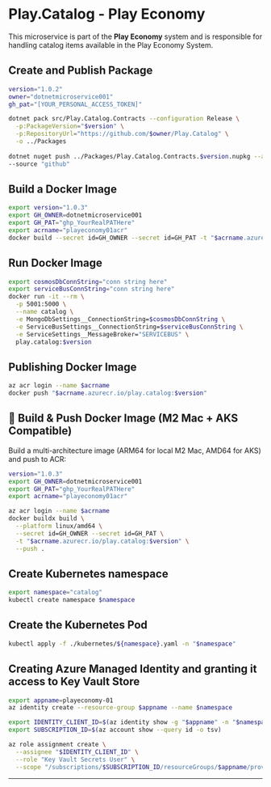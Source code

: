 # Play.Catalog - Play Economy 

This microservice is part of the **Play Economy** system and is responsible for handling catalog items available in the Play Economy System.


## Create and Publish Package 
```bash
version="1.0.2"
owner="dotnetmicroservice001"
gh_pat="[YOUR_PERSONAL_ACCESS_TOKEN]"

dotnet pack src/Play.Catalog.Contracts --configuration Release \
  -p:PackageVersion="$version" \
  -p:RepositoryUrl="https://github.com/$owner/Play.Catalog" \
  -o ../Packages
  
dotnet nuget push ../Packages/Play.Catalog.Contracts.$version.nupkg --api-key $gh_pat \
--source "github"
```
## Build a Docker Image
```bash
export version="1.0.3"
export GH_OWNER=dotnetmicroservice001
export GH_PAT="ghp_YourRealPATHere"
export acrname="playeconomy01acr"
docker build --secret id=GH_OWNER --secret id=GH_PAT -t "$acrname.azurecr.io/play.catalog:$version" .
```

## Run Docker Image
```bash 
export cosmosDbConnString="conn string here"
export serviceBusConnString="conn string here"
docker run -it --rm \
  -p 5001:5000 \
  --name catalog \
  -e MongoDbSettings__ConnectionString=$cosmosDbConnString \
  -e ServiceBusSettings__ConnectionString=$serviceBusConnString \
  -e ServiceSettings__MessageBroker="SERVICEBUS" \
  play.catalog:$version
```

## Publishing Docker Image
```bash 
az acr login --name $acrname
docker push "$acrname.azurecr.io/play.catalog:$version"
```
## 🐳 Build & Push Docker Image (M2 Mac + AKS Compatible)
Build a multi-architecture image (ARM64 for local M2 Mac, AMD64 for AKS) and push to ACR:
```bash
version="1.0.3"
export GH_OWNER=dotnetmicroservice001
export GH_PAT="ghp_YourRealPATHere"
export acrname="playeconomy01acr"

az acr login --name $acrname
docker buildx build \
  --platform linux/amd64 \
  --secret id=GH_OWNER --secret id=GH_PAT \
  -t "$acrname.azurecr.io/play.catalog:$version" \
  --push .
```

## Create Kubernetes namespace
```bash 
export namespace="catalog"
kubectl create namespace $namespace 
```
## Create the Kubernetes Pod
```bash
kubectl apply -f ./kubernetes/${namespace}.yaml -n "$namespace"
```

## Creating Azure Managed Identity and granting it access to Key Vault Store
```bash
export appname=playeconomy-01
az identity create --resource-group $appname --name $namespace 

export IDENTITY_CLIENT_ID=$(az identity show -g "$appname" -n "$namespace" --query clientId -o tsv)
export SUBSCRIPTION_ID=$(az account show --query id -o tsv)

az role assignment create \
  --assignee "$IDENTITY_CLIENT_ID" \
  --role "Key Vault Secrets User" \
  --scope "/subscriptions/$SUBSCRIPTION_ID/resourceGroups/$appname/providers/Microsoft.KeyVault/vaults/$appname"
```



---

